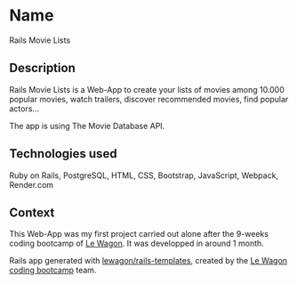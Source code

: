 # Name
Rails Movie Lists 

## Description 

Rails Movie Lists is a Web-App to create your lists of movies among 10.000 popular movies, watch trailers, discover recommended movies, find popular actors...

The app is using The Movie Database API.

## Technologies used 

Ruby on Rails, PostgreSQL, HTML, CSS, Bootstrap, JavaScript, Webpack, Render.com 

## Context 

This Web-App was my first project carried out alone after the 9-weeks coding bootcamp of [Le Wagon](https://www.lewagon.com). It was developped in around 1 month.

Rails app generated with [lewagon/rails-templates](https://github.com/lewagon/rails-templates), created by the [Le Wagon coding bootcamp](https://www.lewagon.com) team.



